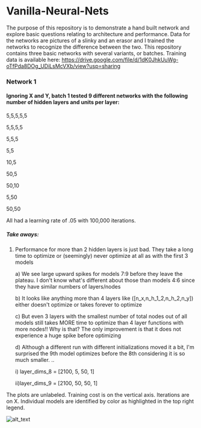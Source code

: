 # Vanilla-Neural-Nets

The purpose of this repository is to demonstrate a hand built network and explore basic questions relating to architecture and performance. Data for the networks are pictures of a slinky and an erasor and I trained the networks to recognize the difference between the two. This repository contains three basic networks with several variants, or batches. Training data is available here:
https://drive.google.com/file/d/1dK0JhkUuWg-oTfPda8DOg_UDiLsMcVXb/view?usp=sharing


### Network 1

#### Ignoring X and Y, batch 1 tested 9 different networks with the following number of hidden layers and units per layer:

5,5,5,5,5

5,5,5,5

5,5,5

5,5

10,5

50,5

50,10

5,50

50,50

All had a learning rate of .05 with 100,000 iterations.

##### Take aways:

1) Performance for more than 2 hidden layers is just bad. They take a long time to optimize or (seemingly) never optimize at all as with the first 3 models

    a) We see large upward spikes for models 7:9 before they leave the plateau. I don't know what's different about those than models 4:6 since they have similar numbers of layers/nodes
    
    b) It looks like anything more than 4 layers like ([n_x,n_h_1_2,n_h_2,n_y]) either doesn't optimize or takes forever to optimize
    
    c) But even 3 layers with the smallest number of total nodes out of all models still takes MORE time to optimize than 4 layer functions with more nodes!! Why is that? The only improvement is that it does not experience a huge spike before optimizing
    
    d) Although a different run with different initializations moved it a bit, I'm surprised the 9th model optimizes before the 8th considering it is so much smaller. ..
    
      i) layer_dims_8 = [2100, 5, 50, 1]
          
      ii)layer_dims_9 = [2100, 50, 50, 1]
          
The plots are unlabeled. Training cost is on the vertical axis. Iterations are on X. Individual models are identified by color as highlighted in the top right legend.

![alt_text](https://imgur.com/hsTR7YV.png)


